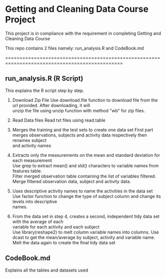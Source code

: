 # Getting and Cleaning Data Course Project

This project is in compliance with the requirement in completing Getting and Cleaning Data Course

This repo contains 2 files namely: run_analysis.R and CodeBook.md

===============================================================================================  

## run_analysis.R (R Script)

This explains the R script step by step.

1. Download Zip File
  Use download.file function to download file from the url provided. After downloading, it will  
  unzip the file using unzip function with method "wb" for zip files.

2. Read Data files
  Read txt files using read.table

3. Merges the training and the test sets to create one data set
  First part merges observations, subjects and activity data respectively then renames subject  
  and activity names

4. Extracts only the measurements on the mean and standard deviation for each measurement  
  Use grep to extract mean() and std() characters to variable names from features table.  
  Filter merged observation table containing the list of variables filtered.  
  Merge filtered observation data, subject and activity data.
  
5. Uses descriptive activity names to name the activities in the data set  
  Use factor function to change the type of subject column and change its levels into descriptive  
  names.
  
6. From the data set in step 4, creates a second, independent tidy data set with the average of each  
variable for each activity and each subject  
  Use library(reshape2) to melt column variable names into columns.
  Use dcast to get the mean/average by subject, activity and variable name.
  Melt the data again to create the final tidy data set
  
  
## CodeBook.md

Explains all the tables and datasets used

